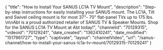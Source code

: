 {
    "title": "How to Install Your SANUS LC1A TV Mount",
    "description": "Step-by-step instructions for easily installing your SANUS mount. The LC1A, Tilt and Swivel ceiling mount is for most 37\"- 70\" flat-panel TVs up to 175 lbs. \n\nAbt is a proud authorized retailer of SANUS TV & Speaker Mounts. Shop for the SANUS LC1A TV Mount at Abt today!",
    "channelid": "70129315",
    "videoid": "70129241",
    "date_created": "1362410241",
    "date_modified": "1517961727",
    "type": "captivate",
    "layout": "channelVideo",
    "url": "\/sanus-channel\/how-to-install-your-sanus-lc1a-tv-mount\/70129315-70129241"
}